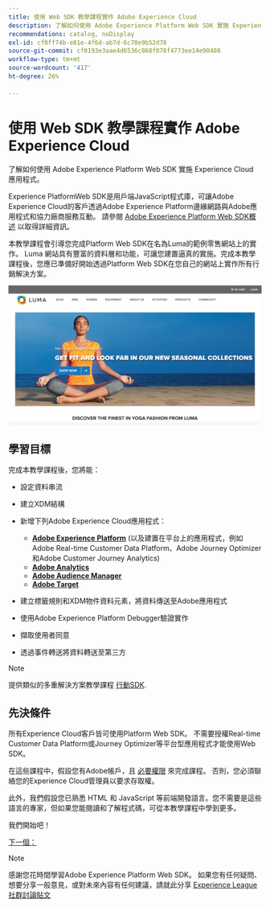 ```yaml
---
title: 使用 Web SDK 教學課程實作 Adobe Experience Cloud
description: 了解如何使用 Adobe Experience Platform Web SDK 實施 Experience Cloud 應用程式。
recommendations: catalog, noDisplay
exl-id: cf0ff74b-e81e-4f6d-ab7d-6c70e9b52d78
source-git-commit: cf0193e3aae4d6536c868f078f4773ee14e90408
workflow-type: tm+mt
source-wordcount: '417'
ht-degree: 26%

---
```


# 使用 Web SDK 教學課程實作 Adobe Experience Cloud

了解如何使用 Adobe Experience Platform Web SDK 實施 Experience Cloud 應用程式。

Experience PlatformWeb SDK是用戶端JavaScript程式庫，可讓Adobe Experience Cloud的客戶透過Adobe Experience Platform邊緣網路與Adobe應用程式和協力廠商服務互動。 請參閱 [Adobe Experience Platform Web SDK概述](https://experienceleague.adobe.com/docs/experience-platform/edge/home.html) 以取得詳細資訊。

本教學課程會引導您完成Platform Web SDK在名為Luma的範例零售網站上的實作。 [](https://luma.enablementadobe.com/content/luma/us/en.html)Luma 網站具有豐富的資料層和功能，可讓您建置逼真的實施。完成本教學課程後，您應已準備好開始透過Platform Web SDK在您自己的網站上實作所有行銷解決方案。

[![Luma 網站](assets/old-overview-luma.png)](https://luma.enablementadobe.com/content/luma/us/en.html)


## 學習目標

完成本教學課程後，您將能：

* 設定資料串流

* 建立XDM結構

* 新增下列Adobe Experience Cloud應用程式：
   * **[Adobe Experience Platform](setup-experience-platform.md)** (以及建置在平台上的應用程式，例如Adobe Real-time Customer Data Platform、Adobe Journey Optimizer和Adobe Customer Journey Analytics)
   * **[Adobe Analytics](setup-analytics.md)**
   * **[Adobe Audience Manager](setup-audience-manager.md)**
   * **[Adobe Target](setup-target.md)**

* 建立標籤規則和XDM物件資料元素，將資料傳送至Adobe應用程式

* 使用Adobe Experience Platform Debugger驗證實作

* 擷取使用者同意

* 透過事件轉送將資料轉送至第三方

>[!NOTE]
>
>提供類似的多重解決方案教學課程 [行動SDK](../tutorial-mobile-sdk/overview.md).

## 先決條件

所有Experience Cloud客戶皆可使用Platform Web SDK。 不需要授權Real-time Customer Data Platform或Journey Optimizer等平台型應用程式才能使用Web SDK。

在這些課程中，假設您有Adobe帳戶，且 [必要權限](configure-permissions.md) 來完成課程。 否則，您必須聯絡您的Experience Cloud管理員以要求存取權。

此外，我們假設您已熟悉 HTML 和 JavaScript 等前端開發語言。您不需要是這些語言的專家，但如果您能閱讀和了解程式碼，可從本教學課程中學到更多。

我們開始吧！

[下一個： ](configure-permissions.md)

>[!NOTE]
>
>感謝您花時間學習Adobe Experience Platform Web SDK。 如果您有任何疑問、想要分享一般意見，或對未來內容有任何建議，請就此分享 [Experience League社群討論貼文](https://experienceleaguecommunities.adobe.com/t5/adobe-experience-platform-launch/tutorial-discussion-implement-adobe-experience-cloud-with-web/td-p/444996)
